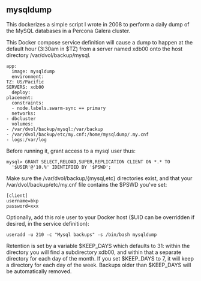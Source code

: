 ## mysqldump

This dockerizes a simple script I wrote in 2008 to perform a daily dump of
the MySQL databases in a Percona Galera cluster.

This Docker compose service definition will cause a dump to happen
at the default hour (3:30am in $TZ) from a server named xdb00 onto
the host directory /var/dvol/backup/mysql.

    app:
      image: mysqldump
      environment:
	TZ: US/Pacific
	SERVERS: xdb00
      deploy:
	placement:
	  constraints:
	  - node.labels.swarm-sync == primary
      networks:
	- dbcluster
      volumes:
	- /var/dvol/backup/mysql:/var/backup
	- /var/dvol/backup/etc/my.cnf:/home/mysqldump/.my.cnf
	- logs:/var/log

Before running it, grant access to a mysql user thus:

    mysql> GRANT SELECT,RELOAD,SUPER,REPLICATION CLIENT ON *.* TO
      '$USER'@'10.%' IDENTIFIED BY '$PSWD';

Make sure the /var/dvol/backup/{mysql,etc} directories exist,
and that your /var/dvol/backup/etc/my.cnf file contains the $PSWD
you've set:

    [client]
    username=bkp
    password=xxx

Optionally, add this role user to your Docker host ($UID can be overridden if
desired, in the service definition):

    useradd -u 210 -c "Mysql backups" -s /bin/bash mysqldump

Retention is set by a variable $KEEP_DAYS which defaults to 31: within
the directory you will find a subdirectory xdb00, and within that a
separate directory for each day of the month. If you set $KEEP_DAYS
to 7, it will keep a directory for each day of the week. Backups older
than $KEEP_DAYS will be automatically removed.
